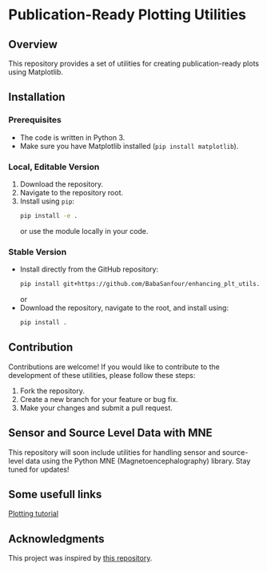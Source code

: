 # Publication-Ready Plotting Utilities

## Overview
This repository provides a set of utilities for creating publication-ready plots using Matplotlib.

## Installation

### Prerequisites
- The code is written in Python 3.
- Make sure you have Matplotlib installed (`pip install matplotlib`).

### Local, Editable Version
1. Download the repository.
2. Navigate to the repository root.
3. Install using `pip`:
    ```bash
    pip install -e .
    ```
   or use the module locally in your code.

### Stable Version
- Install directly from the GitHub repository:
    ```bash
    pip install git+https://github.com/BabaSanfour/enhancing_plt_utils.git
    ```
  or
- Download the repository, navigate to the root, and install using:
    ```bash
    pip install .
    ```

## Contribution

Contributions are welcome! If you would like to contribute to the development of these utilities, please follow these steps:

1. Fork the repository.
2. Create a new branch for your feature or bug fix.
3. Make your changes and submit a pull request.

## Sensor and Source Level Data with MNE

This repository will soon include utilities for handling sensor and source-level data using the Python MNE (Magnetoencephalography) library. Stay tuned for updates!

## Some usefull links
[Plotting tutorial](https://www.dataquest.io/blog/making-538-plots/)

## Acknowledgments
This project was inspired by [this repository](https://github.com/BabaSanfour/plot-enhancing-utils).
